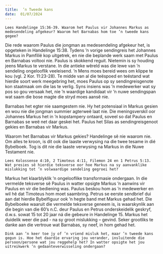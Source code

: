 ```yaml
---
title:  ’n Tweede kans
date:  01/07/2024
---
```


`Lees Handelinge 15:36-39. Waarom het Paulus vir Johannes Markus as medesendeling afgekeur? Waarom het Barnabas hom toe ’n tweede kans gegee?`

Die rede waarom Paulus die jongman as medesendeling afgekeur het, is opgeteken in Handelinge 15:38. Tydens ’n vorige sendingreis het Johannes Markus in Pamfilië kop uitgetrek, en nie die beplande werk saam met Paulus en Barnabas voltooi nie. Paulus is skokkend reguit. Nietemin is sy houding jeens Markus te verstane. In die antieke wêreld was die lewe van ’n sendeling ongelooflik veeleisend. ’n Mens moes bereid wees om klippe te kou (vgl. 2 Kor. 11:23-28). Te midde van al die teëspoed en teëstand wat hierdie soort werk meegebring het, moes Paulus op sy sendingreisgenote kon staatmaak om die las te verlig. Syns insiens was ’n medewerker wat sy pos so gou versaak het, nie ’n waardige kandidaat vir ’n nuwe sendingspan wat saam die bose magte die stryd moes aansê nie.

Barnabas het egter nie saamgestem nie. Hy het potensiaal in Markus gesien en wou nie die jongman summier agterweë laat nie. Die meningsverskil oor Johannes Markus het in ’n kopstampery ontaard, soveel so dat Paulus en Barnabas se weë net daar geskei het. Paulus het Silas as sendingreisgenoot gekies en Barnabas vir Markus.

Waarom het Barnabas vir Markus gekies? Handelinge sê nie waarom nie. Om alles te kroon, is dit ook die laaste verwysing na die twee tesame in dié Bybelboek. Tog is dit nie die laaste verwysing na Markus in die Nuwe Testament nie.

`Lees Kolossense 4:10, 2 Timoteus 4:11, Filemon 24 en 1 Petrus 5:13. Wat presies sê hierdie teksverse oor hoe Markus na sy aanvanklike mislukking tot ’n volwaardige sendeling gegroei het?`

Markus het klaarblyklik ’n ongelooflike transformasie ondergaan. In die vermelde teksverse sê Paulus in watter opsigte Markus ’n aanwins vir Paulus en vir die bediening was. Paulus beskou hom as ’n medewerker en wil hê dat Timoteus hom moet saambring. Petrus se eerste sendbrief dui aan dat hierdie Bybelfiguur ook ’n hegte band met Markus gehad het. Die Bybelboeke waaruit die vermelde teksverse geneem is, is waarskynlik aan die begin van die 60’s n.C. deur Paulus en Petrus onderskeidelik geskryf, d.w.s. sowat 15 tot 20 jaar ná die gebeure in Handelinge 15. Markus het duidelik weer die pad - na sy groot mislukking – gevind. Seker grootliks te danke aan die vertroue wat Barnabas, sy neef, in hom gehad het.

`Dink aan ’n keer toe jy of ’n vriend misluk het, maar ’n tweede kans gegun is. Hoe het daardie ervaring jou verander, insluitende die persoon/persone wat jou reggehelp het? In watter opsigte het jou uitreikwerk ’n gedaanteverwisseling ondergaan?`